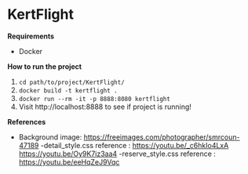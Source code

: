 # KertFlight

**Requirements**
- Docker

**How to run the project**
1. ``` cd path/to/project/KertFlight/ ```
2. ``` docker build -t kertflight . ```
3. ``` docker run --rm -it -p 8888:8080 kertflight ```
4. Visit http://localhost:8888 to see if project is running!

**References**
- Background image: https://freeimages.com/photographer/smrcoun-47189
-detail_style.css reference : 
	https://youtu.be/_c6hkIo4LxA
	https://youtu.be/Oy9K7iz3aa4
-reserve_style.css reference :
	https://youtu.be/eeHqZeJ9Vqc